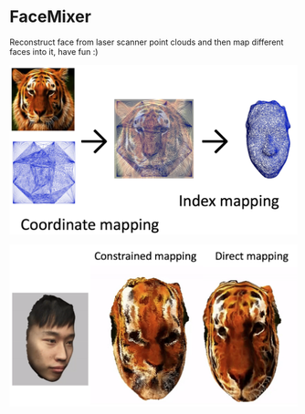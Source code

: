 # FaceMixer
Reconstruct face from laser scanner point clouds and then map different faces into it, have fun :)

![Demo2](https://github.com/ChaunceyKiwi/Face_Mixer/blob/master/demo2.png)

![Demo1](https://github.com/ChaunceyKiwi/Face_Mixer/blob/master/demo1.png)

